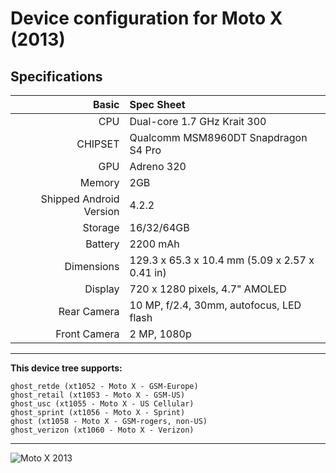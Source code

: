 # Device configuration for Moto X (2013)
 
## Specifications
Basic                   | Spec Sheet
-----------------------:|:-------------------------
CPU                     | Dual-core 1.7 GHz Krait 300
CHIPSET                 | Qualcomm MSM8960DT Snapdragon S4 Pro
GPU                     | Adreno 320
Memory                  | 2GB
Shipped Android Version | 4.2.2
Storage                 | 16/32/64GB
Battery                 | 2200 mAh
Dimensions              | 129.3 x 65.3 x 10.4 mm (5.09 x 2.57 x 0.41 in)
Display                 | 720 x 1280 pixels, 4.7" AMOLED
Rear Camera             | 10 MP, f/2.4, 30mm, autofocus, LED flash
Front Camera            | 2 MP, 1080p


----------
**This device tree supports:**

    ghost_retde (xt1052 - Moto X - GSM-Europe)
    ghost_retail (xt1053 - Moto X - GSM-US)
    ghost_usc (xt1055 - Moto X - US Cellular)
    ghost_sprint (xt1056 - Moto X - Sprint)
    ghost (xt1058 - Moto X - GSM-rogers, non-US)
    ghost_verizon (xt1060 - Moto X - Verizon)


----------
![Moto X 2013](https://s8.postimg.org/di79lirl1/91_KXn9_Dm_Ok_L._SL1500.jpg "Moto X 2013")
